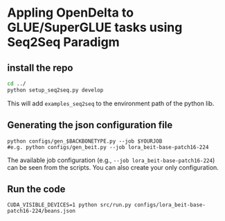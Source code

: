 # Appling OpenDelta to GLUE/SuperGLUE tasks using Seq2Seq Paradigm


## install the repo
```bash
cd ../
python setup_seq2seq.py develop
```
This will add `examples_seq2seq` to the environment path of the python lib.

## Generating the json configuration file

```shell
python configs/gen_$BACKBONETYPE.py --job $YOURJOB
#e.g. python configs/gen_beit.py --job lora_beit-base-patch16-224
```
The available job configuration (e.g., `--job lora_beit-base-patch16-224`) can be seen from the scripts. You can also
create your only configuration.


## Run the code

```
CUDA_VISIBLE_DEVICES=1 python src/run.py configs/lora_beit-base-patch16-224/beans.json
```
